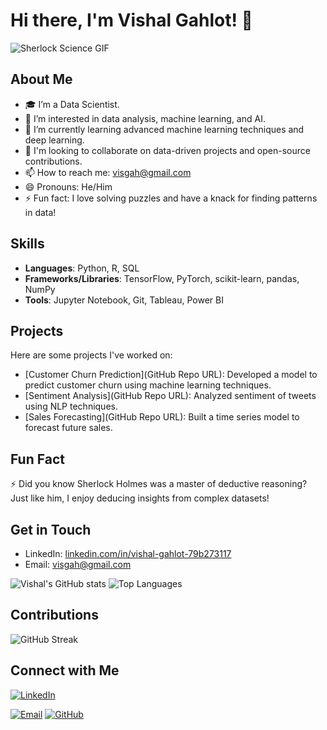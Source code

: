 # Hi there, I'm Vishal Gahlot! 👋

![Sherlock Science GIF](https://media.tenor.com/images/abcdefg/tenor.gif)


## About Me
- 🎓 I’m a Data Scientist.
- 👀 I’m interested in data analysis, machine learning, and AI.
- 🌱 I’m currently learning advanced machine learning techniques and deep learning.
- 💼 I'm looking to collaborate on data-driven projects and open-source contributions.
- 📫 How to reach me: [visgah@gmail.com](mailto:visgah@gmail.com)
- 😄 Pronouns: He/Him
- ⚡ Fun fact: I love solving puzzles and have a knack for finding patterns in data!

## Skills
- **Languages**: Python, R, SQL
- **Frameworks/Libraries**: TensorFlow, PyTorch, scikit-learn, pandas, NumPy
- **Tools**: Jupyter Notebook, Git, Tableau, Power BI

## Projects
Here are some projects I've worked on:
- [Customer Churn Prediction](GitHub Repo URL): Developed a model to predict customer churn using machine learning techniques.
- [Sentiment Analysis](GitHub Repo URL): Analyzed sentiment of tweets using NLP techniques.
- [Sales Forecasting](GitHub Repo URL): Built a time series model to forecast future sales.

## Fun Fact
⚡ Did you know Sherlock Holmes was a master of deductive reasoning? Just like him, I enjoy deducing insights from complex datasets!

## Get in Touch
- LinkedIn: [linkedin.com/in/vishal-gahlot-79b273117](https://www.linkedin.com/in/vishal-gahlot-79b273117)
- Email: [visgah@gmail.com](mailto:visgah@gmail.com)

![Vishal's GitHub stats](https://github-readme-stats.vercel.app/api?username=TheDramaticSoul&show_icons=true&theme=radical)
![Top Languages](https://github-readme-stats.vercel.app/api/top-langs/?username=TheDramaticSoul&layout=compact&theme=radical)

## Contributions
![GitHub Streak](https://github-readme-streak-stats.herokuapp.com/?user=TheDramaticSoul&theme=radical)

## Connect with Me
[![LinkedIn](https://img.shields.io/badge/-LinkedIn-blue?style=flat&logo=Linkedin&logoColor=white)](https://www.linkedin.com/in/vishal-gahlot-79b273117)

[![Email](https://img.shields.io/badge/-Email-c14438?style=flat&logo=Gmail&logoColor=white)](mailto:visgah@gmail.com)
[![GitHub](https://img.shields.io/badge/-GitHub-black?style=flat&logo=github&logoColor=white)](https://github.com/TheDramaticSoul)
